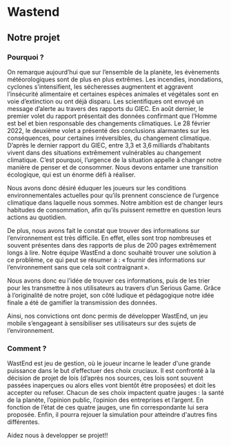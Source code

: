# Wastend

## Notre projet

### Pourquoi ?

On remarque aujourd’hui que sur l’ensemble de la planète, les évènements météorologiques sont de plus en plus extrêmes. Les incendies, inondations, cyclones s’intensifient, les sécheresses augmentent et aggravent l’insécurité alimentaire et certaines espèces animales et végétales sont en voie d’extinction ou ont déjà disparu. Les scientifiques ont envoyé un message d’alerte au travers des rapports du GIEC. En août dernier, le premier volet du rapport présentait des données confirmant que l’Homme est bel et bien responsable des changements climatiques. Le 28 février 2022, le deuxième volet a présenté des conclusions alarmantes sur les conséquences, pour certaines irréversibles, du changement climatique. D’après le dernier rapport du GIEC, entre 3,3 et 3,6 milliards d’habitants vivent dans des situations extrêmement vulnérables au changement climatique. C’est pourquoi, l’urgence de la situation appelle à changer notre manière de penser et de consommer. Nous devons entamer une transition écologique, qui est un énorme défi à réaliser.  

Nous avons donc désiré éduquer les joueurs sur les conditions environnementales actuelles pour qu’ils prennent conscience de l’urgence climatique dans laquelle nous sommes. Notre ambition est de changer leurs habitudes de consommation, afin qu’ils puissent remettre en question leurs actions au quotidien.   

De plus, nous avons fait le constat que trouver des informations sur l’environnement est très difficile. En effet, elles sont trop nombreuses et souvent présentes dans des rapports de plus de 200 pages extrêmement longs à lire. Notre équipe WastEnd a donc souhaité trouver une solution à ce problème, ce qui peut se résumer à : « fournir des informations sur l’environnement sans que cela soit contraignant ».   

Nous avons donc eu l’idée de trouver ces informations, puis de les trier pour les transmettre à nos utilisateurs au travers d’un Serious Game. Grâce à l’originalité de notre projet, son côté ludique et pédagogique notre idée finale a été de gamifier la transmission des données.   

Ainsi, nos convictions ont donc permis de développer WastEnd, un jeu mobile s’engageant à sensibiliser ses utilisateurs sur des sujets de l’environnement.   

### Comment ?

WastEnd est jeu de gestion, où le joueur incarne le leader d'une grande puissance dans le but d’effectuer des choix cruciaux. Il est confronté à la décision de projet de lois (d’après nos sources, ces lois sont souvent passées inaperçues ou alors elles vont bientôt être proposées) et doit les accepter ou refuser. Chacun de ses choix impactent quatre jauges : la santé de la planète, l’opinion public, l’opinion des entreprises et l’argent. En fonction de l’état de ces quatre jauges, une fin correspondante lui sera proposée. Enfin, il pourra rejouer la simulation pour atteindre d'autres fins différentes.   

Aidez nous à developper se projet!!

